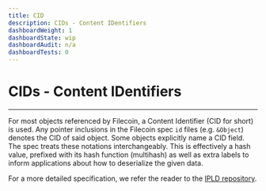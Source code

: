 ```yaml
---
title: CID
description: CIDs - Content IDentifiers
dashboardWeight: 1
dashboardState: wip
dashboardAudit: n/a
dashboardTests: 0
---
```


# CIDs - Content IDentifiers
---

For most objects referenced by Filecoin, a Content Identifier (CID for short) is used. Any pointer inclusions in the Filecoin spec `id` files (e.g. `&Object`) denotes the CID of said object. Some objects explicitly name a CID field. The spec treats these notations interchangeably.
This is effectively a hash value, prefixed with its hash function (multihash) as well as extra labels to inform applications about how to deserialize the given data.

For a more detailed specification, we refer the reader to the
[IPLD repository](https://github.com/ipld/cid).
